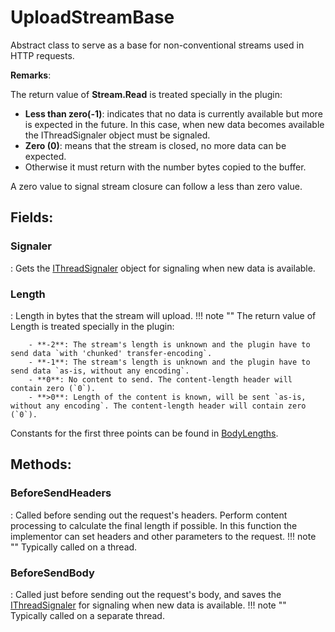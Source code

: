 # UploadStreamBase

Abstract class to serve as a base for non-conventional streams used in HTTP requests. 

**Remarks**:

The return value of **Stream.Read** is treated specially in the plugin: 

- **Less than zero(-1)**:  indicates that no data is currently available but more is expected in the future. In this case, when new data becomes available the IThreadSignaler object must be signaled.
- **Zero (0)**:  means that the stream is closed, no more data can be expected.
- Otherwise it must return with the number bytes copied to the buffer.

 A zero value to signal stream closure can follow a less than zero value. 

## **Fields**:
### **Signaler**
: Gets the [IThreadSignaler](../Connections/IThreadSignaler.md) object for signaling when new data is available. 
### **Length**
: Length in bytes that the stream will upload. 
	!!! note ""
		The return value of Length is treated specially in the plugin: 

		- **-2**: The stream's length is unknown and the plugin have to send data `with 'chunked' transfer-encoding`.
		- **-1**: The stream's length is unknown and the plugin have to send data `as-is, without any encoding`.
		- **0**: No content to send. The content-length header will contain zero (`0`).
		- **>0**: Length of the content is known, will be sent `as-is, without any encoding`. The content-length header will contain zero (`0`).

 Constants for the first three points can be found in [BodyLengths](../Upload/BodyLengths.md). 

## **Methods**:

### **BeforeSendHeaders**
: Called before sending out the request's headers. Perform content processing to calculate the final length if possible. In this function the implementor can set headers and other parameters to the request. 
	!!! note ""
		Typically called on a thread.


### **BeforeSendBody**
: Called just before sending out the request's body, and saves the [IThreadSignaler](../Connections/IThreadSignaler.md) for signaling when new data is available. 
	!!! note ""
		Typically called on a separate thread.
